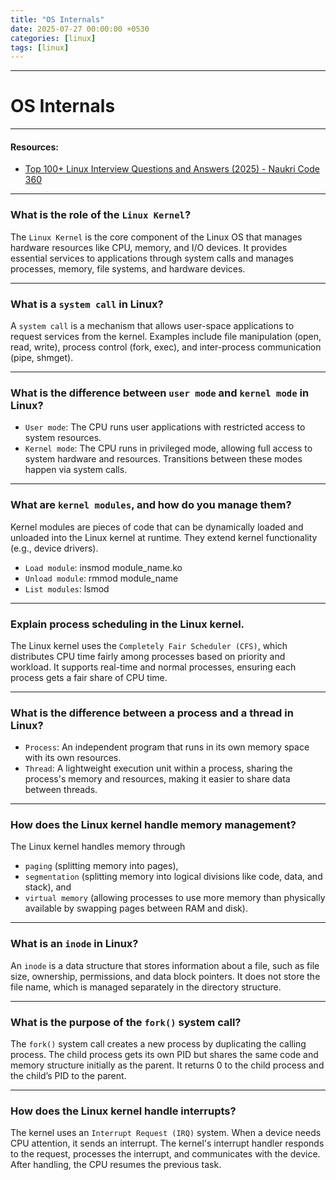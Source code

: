 ```yaml
---
title: "OS Internals"
date: 2025-07-27 00:00:00 +0530
categories: [linux]
tags: [linux]
---
```


---

# OS Internals
---

#### Resources:
- [Top 100+ Linux Interview Questions and Answers (2025) - Naukri Code 360](https://www.naukri.com/code360/library/linux-interview-questions)

---

### What is the role of the `Linux Kernel`?

The `Linux Kernel` is the core component of the Linux OS that manages hardware resources like CPU, memory, and I/O devices. It provides essential services to applications through system calls and manages processes, memory, file systems, and hardware devices.

---

### What is a `system call` in Linux?

A `system call` is a mechanism that allows user-space applications to request services from the kernel. Examples include file manipulation (open, read, write), process control (fork, exec), and inter-process communication (pipe, shmget).

---

### What is the difference between `user mode` and `kernel mode` in Linux?

- `User mode`: The CPU runs user applications with restricted access to system resources.
- `Kernel mode`: The CPU runs in privileged mode, allowing full access to system hardware and resources. Transitions between these modes happen via system calls.

---

### What are `kernel modules`, and how do you manage them?

Kernel modules are pieces of code that can be dynamically loaded and unloaded into the Linux kernel at runtime. They extend kernel functionality (e.g., device drivers).

- `Load module`: insmod module_name.ko
- `Unload module`: rmmod module_name
- `List modules`: lsmod

---

### Explain process scheduling in the Linux kernel.

The Linux kernel uses the `Completely Fair Scheduler (CFS)`, which distributes CPU time fairly among processes based on priority and workload. It supports real-time and normal processes, ensuring each process gets a fair share of CPU time.

---

### What is the difference between a process and a thread in Linux?

- `Process`: An independent program that runs in its own memory space with its own resources.
- `Thread`: A lightweight execution unit within a process, sharing the process's memory and resources, making it easier to share data between threads.

---

### How does the Linux kernel handle memory management?

The Linux kernel handles memory through

- `paging` (splitting memory into pages),
- `segmentation` (splitting memory into logical divisions like code, data, and stack), and
- `virtual memory` (allowing processes to use more memory than physically available by swapping pages between RAM and disk).

---

### What is an `inode` in Linux?

An `inode` is a data structure that stores information about a file, such as file size, ownership, permissions, and data block pointers. It does not store the file name, which is managed separately in the directory structure.

---

### What is the purpose of the `fork()` system call?

The `fork()` system call creates a new process by duplicating the calling process. The child process gets its own PID but shares the same code and memory structure initially as the parent. It returns 0 to the child process and the child’s PID to the parent.

---

### How does the Linux kernel handle interrupts?

The kernel uses an `Interrupt Request (IRQ)` system. When a device needs CPU attention, it sends an interrupt. The kernel's interrupt handler responds to the request, processes the interrupt, and communicates with the device. After handling, the CPU resumes the previous task.

